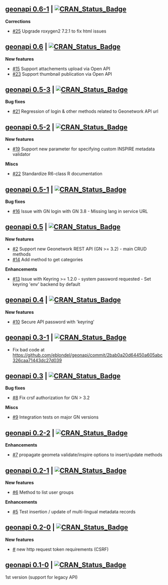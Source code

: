 ## [geonapi 0.6-1](https://cran.r-project.org/package=geonapi) | [![CRAN_Status_Badge](https://img.shields.io/badge/CRAN-published-blue.svg)](https://cran.r-project.org/package=geonapi)

**Corrections**

* [#25](https://github.com/eblondel/geonapi/issues/25) Upgrade roxygen2 7.2.1 to fix html issues

## [geonapi 0.6](https://cran.r-project.org/package=geonapi) | [![CRAN_Status_Badge](https://img.shields.io/badge/CRAN-published-blue.svg)](https://cran.r-project.org/package=geonapi)

**New features**

* [#15](https://github.com/eblondel/geonapi/issues/15) Support attachements upload via Open API
* [#23](https://github.com/eblondel/geonapi/issues/23) Support thumbnail publication via Open API 

## [geonapi 0.5-3](https://cran.r-project.org/src/contrib/Archive/geonapi/geonapi_0.5-3.tar.gz) | [![CRAN_Status_Badge](https://img.shields.io/badge/CRAN-published-blue.svg)](https://cran.r-project.org/src/contrib/Archive/geonapi/geonapi_0.5-3.tar.gz)

**Bug fixes**

* [#21](https://github.com/eblondel/geonapi/issues/21) Regression of login & other methods related to Geonetwork API url

## [geonapi 0.5-2](https://cran.r-project.org/src/contrib/Archive/geonapi/geonapi_0.5-2.tar.gz) | [![CRAN_Status_Badge](https://img.shields.io/badge/CRAN-published-blue.svg)](https://cran.r-project.org/src/contrib/Archive/geonapi/geonapi_0.5-2.tar.gz)

**New features**

* [#19](https://github.com/eblondel/geonapi/issues/19) Support new parameter for specifying custom INSPIRE metadata validator

**Miscs**

* [#22](https://github.com/eblondel/geonapi/issues/22) Standardize R6-class R documentation

## [geonapi 0.5-1](https://cran.r-project.org/src/contrib/Archive/geonapi/geonapi_0.5-1.tar.gz) | [![CRAN_Status_Badge](https://img.shields.io/badge/CRAN-published-blue.svg)](https://cran.r-project.org/src/contrib/Archive/geonapi/geonapi_0.5-1.tar.gz)

**Bug fixes**

* [#16](https://github.com/eblondel/geonapi/issues/16) Issue with GN login with GN 3.8 - Missing lang in service URL

## [geonapi 0.5](https://cran.r-project.org/src/contrib/Archive/geonapi/geonapi_0.5.tar.gz) | [![CRAN_Status_Badge](https://img.shields.io/badge/CRAN-published-blue.svg)](https://cran.r-project.org/src/contrib/Archive/geonapi/geonapi_0.5.tar.gz)

**New features**

* [#2](https://github.com/eblondel/geonapi/issues/2) Support new Geonetwork REST API (GN >= 3.2) - main CRUD methods
* [#14](https://github.com/eblondel/geonapi/issues/14) Add method to get categories 

**Enhancements**

* [#13](https://github.com/eblondel/geonapi/issues/13) Issue with Keyring >= 1.2.0 - system password requested - Set keyring 'env' backend by default

## [geonapi 0.4](https://cran.r-project.org/src/contrib/Archive/geonapi/geonapi_0.4.tar.gz) | [![CRAN_Status_Badge](https://img.shields.io/badge/CRAN-published-blue.svg)](https://cran.r-project.org/src/contrib/Archive/geonapi/geonapi_0.4.tar.gz)

**New features**

* [#10](https://github.com/eblondel/geonapi/issues/10) Secure API password with 'keyring'

## [geonapi 0.3-1](https://cran.r-project.org/src/contrib/Archive/geonapi/geonapi_0.3-1.tar.gz) | [![CRAN_Status_Badge](https://img.shields.io/badge/CRAN-published-blue.svg)](https://cran.r-project.org/src/contrib/Archive/geonapi/geonapi_0.3-1.tar.gz)

* Fix bad code at https://github.com/eblondel/geonapi/commit/2bab0a20d64450a605abc326caa71443dc27d039

## [geonapi 0.3](https://cran.r-project.org/src/contrib/Archive/geonapi/geonapi_0.3.tar.gz) | [![CRAN_Status_Badge](https://img.shields.io/badge/CRAN-published-blue.svg)](https://cran.r-project.org/src/contrib/Archive/geonapi/geonapi_0.3.tar.gz)

**Bug fixes**

* [#8](https://github.com/eblondel/geonapi/issues/8) Fix crsf authorization for GN > 3.2

**Miscs**

* [#9](https://github.com/eblondel/geonapi/issues/9) Integration tests on major GN versions


## [geonapi 0.2-2](https://cran.r-project.org/src/contrib/Archive/geonapi/geonapi_0.2-2.tar.gz) | [![CRAN_Status_Badge](https://img.shields.io/badge/CRAN-published-blue.svg)](https://cran.r-project.org/src/contrib/Archive/geonapi/geonapi_0.2-2.tar.gz)

**Enhancements**

* [#7](https://github.com/eblondel/geonapi/issues/7) propagate geometa validate/inspire options to insert/update methods


## [geonapi 0.2-1](https://cran.r-project.org/src/contrib/Archive/geonapi/geonapi_0.2-1.tar.gz) | [![CRAN_Status_Badge](https://img.shields.io/badge/CRAN-published-blue.svg)](https://cran.r-project.org/src/contrib/Archive/geonapi/geonapi_0.2-1.tar.gz)

**New features**

* [#6](https://github.com/eblondel/geonapi/issues/6) Method to list user groups

**Enhancements**

* [#5](https://github.com/eblondel/geonapi/issues/5) Test insertion / update of multi-lingual metadata records


## [geonapi 0.2-0](https://cran.r-project.org/src/contrib/Archive/geonapi/geonapi_0.2-0.tar.gz) | [![CRAN_Status_Badge](https://img.shields.io/badge/CRAN-published-blue.svg)](https://cran.r-project.org/src/contrib/Archive/geonapi/geonapi_0.2-0.tar.gz)

**New features**

* [#](https://github.com/eblondel/geonapi/issues/4) new http request token requirements (CSRF)

## [geonapi 0.1-0](https://cran.r-project.org/src/contrib/Archive/geonapi/geonapi_0.1-0.tar.gz) | [![CRAN_Status_Badge](https://img.shields.io/badge/CRAN-published-blue.svg)](https://cran.r-project.org/src/contrib/Archive/geonapi/geonapi_0.1-0.tar.gz)

1st version (support for legacy API)